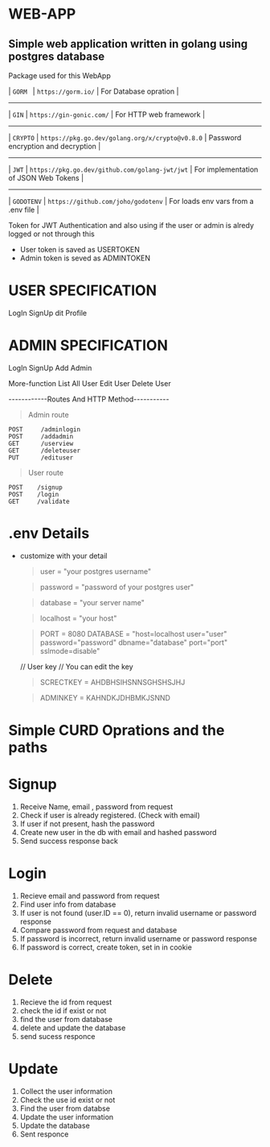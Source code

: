 
# WEB-APP
 
## Simple web application written in golang using postgres database

Package used for this WebApp

| `GORM `    | `https://gorm.io/`                              | For Database opration                  |
----------- ----------------------------------------------- ---------------------------------------- --
| `GIN`      | `https://gin-gonic.com/`                        | For HTTP web framework                 |
----------- ----------------------------------------------- ---------------------------------------- --
| `CRYPTO`   | `https://pkg.go.dev/golang.org/x/crypto@v0.8.0` | Password encryption and decryption     | 
----------- ----------------------------------------------- ---------------------------------------- --
| `JWT`      | `https://pkg.go.dev/github.com/golang-jwt/jwt`  | For implementation of JSON Web Tokens  |
----------- ----------------------------------------------- ---------------------------------------- --
| `GODOTENV` | `https://github.com/joho/godotenv`              | For loads env vars from a .env file    |


Token for JWT Authentication
and also using if the user or admin is 
alredy logged or not through this

* User token is saved as USERTOKEN
* Admin token is seved as ADMINTOKEN

# USER SPECIFICATION

LogIn
SignUp
dit Profile

# ADMIN SPECIFICATION

LogIn
SignUp
Add Admin

More-function
    List All User
    Edit User
    Delete User


------------Routes And HTTP Method-----------

> Admin route

    POST     /adminlogin
	POST     /addadmin
	GET      /userview
	GET      /deleteuser
	PUT      /edituser

> User route

	POST    /signup
	POST    /login
	GET     /validate


# .env Details

* customize with your detail
    > user      = "your postgres username"
    
    > password  = "password of your postgres user"
    
    > database  = "your server name"
    
    > localhost = "your host"
    

    > PORT      = 8080
    > DATABASE  = "host=localhost user="user" password="password" dbname="database" port="port"             sslmode=disable"

    // User key
    // You can edit the key

    > SCRECTKEY = AHDBHSIHSNNSGHSHSJHJ
    
    > ADMINKEY  = KAHNDKJDHBMKJSNND


# Simple CURD Oprations and the paths

# Signup 

1. Receive Name, email , password from request
2. Check if user is already registered. (Check with email)
3. If user if not present, hash the password
4. Create new user in the db with email and hashed password
5. Send success response back

# Login

1. Recieve email and password from request
2. Find user info from database
3. If user is not found (user.ID == 0), return invalid username or password response
4. Compare password from request and database
5. If password is incorrect, return invalid username or password response
6. If password is correct, create token, set in in cookie

# Delete

1. Recieve the id from request
2. check the id if exist or not
3. find the user from database
4. delete and update the database
5. send sucess responce

# Update

1. Collect the user information
2. Check the use id exist or not
3. Find the user from databse
4. Update the user information
5. Update the database 
6. Sent responce
